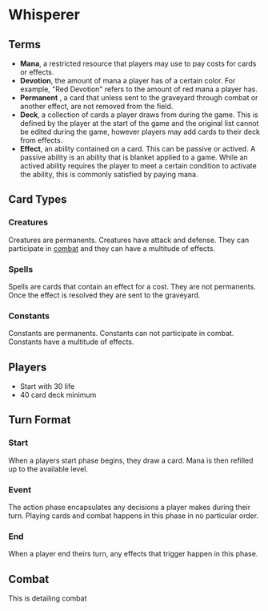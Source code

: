 # Whisperer

## Terms

- **Mana**, a restricted resource that players may use to pay costs for cards or effects. 
- **Devotion**, the amount of mana a player has of a certain color. For example, "Red Devotion" refers to the amount of red mana a player has. 
- **Permanent** , a card that unless sent to the graveyard through combat or another effect, are not removed from the field.
- **Deck**, a collection of cards a player draws from during the game. This is defined by the player at the start of the game and the original list cannot be edited during the game, however players may add cards to their deck from effects.
- **Effect**, an ability contained on a card. This can be passive or actived. A passive ability is an ability that is blanket applied to a game. While an actived ability requires the player to meet a certain condition to activate the ability, this is commonly satisfied by paying mana. 

## Card Types
### Creatures
Creatures are permanents. Creatures have attack and defense. They can participate in [combat](#Combat) and they can have a multitude of effects. 
### Spells
Spells are cards that contain an effect for a cost. They are not permanents. Once the effect is resolved they are sent to the graveyard. 
### Constants
Constants are permanents. Constants can not participate in combat. Constants have a multitude of effects.

## Players
- Start with 30 life
- 40 card deck minimum

## Turn Format
### Start
When a players start phase begins, they draw a card. Mana is then refilled up to the available level.
### Event
The action phase encapsulates any decisions a player makes during their turn. Playing cards and combat happens in this phase in no particular order. 
### End
When a player end theirs turn, any effects that trigger happen in this phase. 

## Combat
This is detailing combat